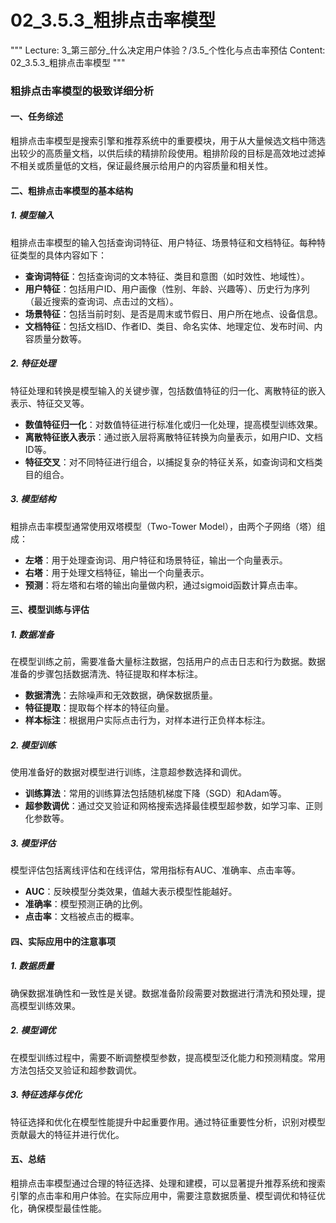 # 02_3.5.3_粗排点击率模型

"""
Lecture: 3_第三部分_什么决定用户体验？/3.5_个性化与点击率预估
Content: 02_3.5.3_粗排点击率模型
"""

### 粗排点击率模型的极致详细分析

#### 一、任务综述
粗排点击率模型是搜索引擎和推荐系统中的重要模块，用于从大量候选文档中筛选出较少的高质量文档，以供后续的精排阶段使用。粗排阶段的目标是高效地过滤掉不相关或质量低的文档，保证最终展示给用户的内容质量和相关性。

#### 二、粗排点击率模型的基本结构

##### 1. 模型输入
粗排点击率模型的输入包括查询词特征、用户特征、场景特征和文档特征。每种特征类型的具体内容如下：
- **查询词特征**：包括查询词的文本特征、类目和意图（如时效性、地域性）。
- **用户特征**：包括用户ID、用户画像（性别、年龄、兴趣等）、历史行为序列（最近搜索的查询词、点击过的文档）。
- **场景特征**：包括当前时刻、是否是周末或节假日、用户所在地点、设备信息。
- **文档特征**：包括文档ID、作者ID、类目、命名实体、地理定位、发布时间、内容质量分数等。

##### 2. 特征处理
特征处理和转换是模型输入的关键步骤，包括数值特征的归一化、离散特征的嵌入表示、特征交叉等。
- **数值特征归一化**：对数值特征进行标准化或归一化处理，提高模型训练效果。
- **离散特征嵌入表示**：通过嵌入层将离散特征转换为向量表示，如用户ID、文档ID等。
- **特征交叉**：对不同特征进行组合，以捕捉复杂的特征关系，如查询词和文档类目的组合。

##### 3. 模型结构
粗排点击率模型通常使用双塔模型（Two-Tower Model），由两个子网络（塔）组成：
- **左塔**：用于处理查询词、用户特征和场景特征，输出一个向量表示。
- **右塔**：用于处理文档特征，输出一个向量表示。
- **预测**：将左塔和右塔的输出向量做内积，通过sigmoid函数计算点击率。

#### 三、模型训练与评估

##### 1. 数据准备
在模型训练之前，需要准备大量标注数据，包括用户的点击日志和行为数据。数据准备的步骤包括数据清洗、特征提取和样本标注。
- **数据清洗**：去除噪声和无效数据，确保数据质量。
- **特征提取**：提取每个样本的特征向量。
- **样本标注**：根据用户实际点击行为，对样本进行正负样本标注。

##### 2. 模型训练
使用准备好的数据对模型进行训练，注意超参数选择和调优。
- **训练算法**：常用的训练算法包括随机梯度下降（SGD）和Adam等。
- **超参数调优**：通过交叉验证和网格搜索选择最佳模型超参数，如学习率、正则化参数等。

##### 3. 模型评估
模型评估包括离线评估和在线评估，常用指标有AUC、准确率、点击率等。
- **AUC**：反映模型分类效果，值越大表示模型性能越好。
- **准确率**：模型预测正确的比例。
- **点击率**：文档被点击的概率。

#### 四、实际应用中的注意事项

##### 1. 数据质量
确保数据准确性和一致性是关键。数据准备阶段需要对数据进行清洗和预处理，提高模型训练效果。

##### 2. 模型调优
在模型训练过程中，需要不断调整模型参数，提高模型泛化能力和预测精度。常用方法包括交叉验证和超参数调优。

##### 3. 特征选择与优化
特征选择和优化在模型性能提升中起重要作用。通过特征重要性分析，识别对模型贡献最大的特征并进行优化。

#### 五、总结
粗排点击率模型通过合理的特征选择、处理和建模，可以显著提升推荐系统和搜索引擎的点击率和用户体验。在实际应用中，需要注意数据质量、模型调优和特征优化，确保模型最佳性能。